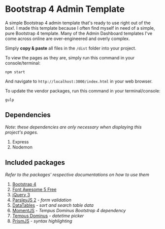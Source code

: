 # Bootstrap 4 Admin Template

A simple Bootstrap 4 admin template that's ready to use right out of the box!. I made this template because I often find myself in need of a simple, pure Bootstrap 4 template. Many of the Admin Dashboard templates I've come across online are over-engineered and overly complex.

Simply **copy &amp; paste** all files in the `/dist` folder into your project.

To view the pages as they are, simply run this command in your console/terminal:
```
npm start
```

And navigate to `http://localhost:3000/index.html` in your web browser.

To update the vendor packages, run this command in your terminal/console:
```
gulp
```

## Dependencies
*Note: these dependencies are only necessary when displaying this project's pages.*
1. Express
2. Nodemon

## Included packages
*Refer to the packages' respective documentations on how to use them*
1. [Bootstrap 4](https://getbootstrap.com/)
2. [Font Awesome 5 Free](https://fontawesome.com/)
3. [jQuery 3](http://jquery.com/)
4. [ParsleyJS 2](http://parsleyjs.org/) - _form validation_
5. [DataTables](https://datatables.net/) - _sort and search table data_
6. [MomentJS](https://momentjs.com/) - _Tempus Dominus Bootstrap 4 dependency_
7. [Tempus Dominus](https://tempusdominus.github.io/bootstrap-4/) - _datetime picker_
8. [PrismJS](https://prismjs.com/) - _syntax highlighting_
